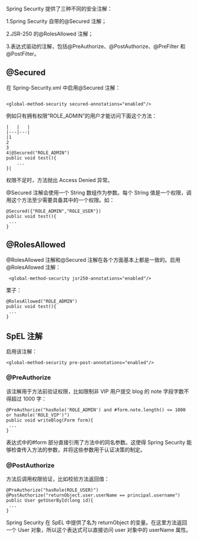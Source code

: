 Spring Security 提供了三种不同的安全注解：

1.Spring Security 自带的@Secured 注解；

2.JSR-250 的@RolesAllowed 注解；

3.表达式驱动的注解，包括@PreAuthorize、@PostAuthorize、@PreFilter 和 @PostFilter。

## [](https://mrbird.cc/Spring-Security%E4%BF%9D%E6%8A%A4%E6%96%B9%E6%B3%95.html#Secured "@Secured")@Secured

在 Spring-Security.xml 中启用@Secured 注解：

```

<global-method-security secured-annotations="enabled"/>
```

例如只有拥有权限“ROLE_ADMIN”的用户才能访问下面这个方法：

```
|   |   |
|---|---|
|1
2
3
4|@Secured("ROLE_ADMIN")
public void test(){
    ...
}|
```

权限不足时，方法抛出 Access Denied 异常。

@Secured 注解会使用一个 String 数组作为参数。每个 String 值是一个权限，调用这个方法至少需要具备其中的一个权限。如：
```
@Secured({"ROLE_ADMIN","ROLE_USER"})  
public void test(){  
 ...  
}
```

## [](https://mrbird.cc/Spring-Security%E4%BF%9D%E6%8A%A4%E6%96%B9%E6%B3%95.html#RolesAllowed "@RolesAllowed")@RolesAllowed

@RolesAllowed 注解和@Secured 注解在各个方面基本上都是一致的。启用@RolesAllowed 注解：

```
 <global-method-security jsr250-annotations="enabled"/> 
```

栗子：
```
@RolesAllowed("ROLE_ADMIN")  
public void test(){  
 ...  
}
```

## [](https://mrbird.cc/Spring-Security%E4%BF%9D%E6%8A%A4%E6%96%B9%E6%B3%95.html#SpEL%E6%B3%A8%E8%A7%A3 "SpEL注解")SpEL 注解

启用该注解：
```
<global-method-security pre-post-annotations="enabled"/> 
```
### [](https://mrbird.cc/Spring-Security%E4%BF%9D%E6%8A%A4%E6%96%B9%E6%B3%95.html#PreAuthorize "@PreAuthorize")@PreAuthorize

该注解用于方法前验证权限，比如限制非 VIP 用户提交 blog 的 note 字段字数不得超过 1000 字：
```
@PreAuthorize("hasRole('ROLE_ADMIN') and #form.note.length() <= 1000 or hasRole('ROLE_VIP')")  
public void writeBlog(Form form){  
 ...  
}
```
表达式中的#form 部分直接引用了方法中的同名参数。这使得 Spring Security 能够检查传入方法的参数，并将这些参数用于认证决策的制定。

### [](https://mrbird.cc/Spring-Security%E4%BF%9D%E6%8A%A4%E6%96%B9%E6%B3%95.html#PostAuthorize "@PostAuthorize")@PostAuthorize

方法后调用权限验证，比如校验方法返回值：
```
@PreAuthorize("hasRole(ROLE_USER)")  
@PostAuthorize("returnObject.user.userName == principal.username")  
public User getUserById(long id){  
 ...  
}
```

Spring Security 在 SpEL 中提供了名为 returnObject 的变量。在这里方法返回一个 User 对象，所以这个表达式可以直接访问 user 对象中的 userName 属性。
